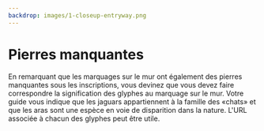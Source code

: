 ```yaml
---
backdrop: images/1-closeup-entryway.png
---
```


# Pierres manquantes

En remarquant que les marquages sur le mur ont également des pierres manquantes sous les inscriptions, vous devinez que vous devez faire correspondre la signification des glyphes au marquage sur le mur. Votre guide vous indique que les jaguars appartiennent à la famille des «chats» et que les aras sont une espèce en voie de disparition dans la nature. L'URL associée à chacun des glyphes peut être utile.

<Puzzle/>
